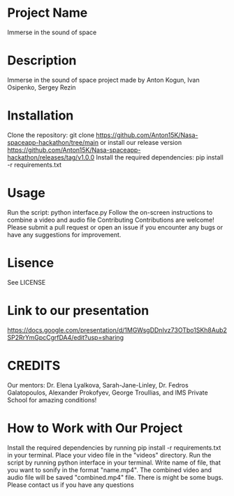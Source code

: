 # Project Name
Immerse in the sound of space

# Description
Immerse in the sound of space project made by Anton Kogun, Ivan Osipenko, Sergey Rezin

# Installation
Clone the repository: git clone https://github.com/Anton15K/Nasa-spaceapp-hackathon/tree/main
or install our release version https://github.com/Anton15K/Nasa-spaceapp-hackathon/releases/tag/v1.0.0
Install the required dependencies: pip install -r requirements.txt
# Usage
Run the script: python interface.py
Follow the on-screen instructions to combine a video and audio file
Contributing
Contributions are welcome! Please submit a pull request or open an issue if you encounter any bugs or have any suggestions for improvement.

# Lisence
See LICENSE

# Link to our presentation
https://docs.google.com/presentation/d/1MGWsgDDnIvz73OTbo1SKh8Aub2SP2RrYmGpcCgrfDA4/edit?usp=sharing

# CREDITS
Our mentors:
Dr. Elena Lyalkova,
Sarah-Jane-Linley,
Dr. Fedros Galatopoulos,
Alexander Prokofyev,
George Troullias,
and IMS Private School for amazing conditions!

# How to Work with Our Project
Install the required dependencies by running pip install -r requirements.txt in your terminal.
Place your video file in the "videos" directory.
Run the script by running python interface in your terminal.
Write name of file, that you want to sonify in the format "name.mp4".
The combined video and audio file will be saved "combined.mp4" file.
There is might be some bugs. Please contact us if you have any questions

